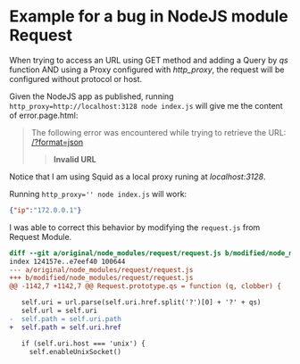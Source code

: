 # Example for a bug in NodeJS module Request

When trying to access an URL using GET method and adding a Query by *qs* function AND using a Proxy configured with *http_proxy*, the request will be configured without protocol or host.

Given the NodeJS app as published, running `http_proxy=http://localhost:3128 node index.js` will give me the content of error.page.html:

>  <div>
>  <p>The following error was encountered while trying to retrieve the URL: <a href="/?format=json">/?format=json</a></p>
>  <blockquote>
>  <p><b>Invalid URL</b></p>
>  </blockquote>
>  </div>

Notice that I am using Squid as a local proxy runing at *localhost:3128*.

Running `http_proxy='' node index.js` will work:

```json
{"ip":"172.0.0.1"}
```

I was able to correct this behavior by modifying the `request.js` from Request Module.

```diff
diff --git a/original/node_modules/request/request.js b/modified/node_modules/request/request.js
index 124157e..e7eef40 100644
--- a/original/node_modules/request/request.js
+++ b/modified/node_modules/request/request.js
@@ -1142,7 +1142,7 @@ Request.prototype.qs = function (q, clobber) {

   self.uri = url.parse(self.uri.href.split('?')[0] + '?' + qs)
   self.url = self.uri
-  self.path = self.uri.path
+  self.path = self.uri.href

   if (self.uri.host === 'unix') {
     self.enableUnixSocket()
```
